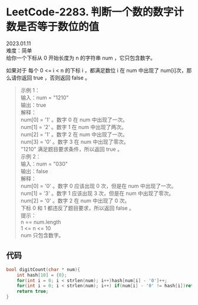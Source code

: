 # LeetCode-2283. 判断一个数的数字计数是否等于数位的值   
2023.01.11  
难度：简单  
给你一个下标从 0 开始长度为 n 的字符串 num ，它只包含数字。

如果对于 每个 0 <= i < n 的下标 i ，都满足数位 i 在 num 中出现了 num[i]次，那么请你返回 true ，否则返回 false 。

>示例 1：  
>输入：num = "1210"  
输出：true  
解释：  
num[0] = '1' 。数字 0 在 num 中出现了一次。  
num[1] = '2' 。数字 1 在 num 中出现了两次。  
num[2] = '1' 。数字 2 在 num 中出现了一次。  
num[3] = '0' 。数字 3 在 num 中出现了零次。  
"1210" 满足题目要求条件，所以返回 true 。  
示例 2：  
输入：num = "030"  
输出：false  
解释：  
num[0] = '0' 。数字 0 应该出现 0 次，但是在 num 中出现了一次。  
num[1] = '3' 。数字 1 应该出现 3 次，但是在 num 中出现了零次。  
num[2] = '0' 。数字 2 在 num 中出现了 0 次。  
下标 0 和 1 都违反了题目要求，所以返回 false 。  
提示：  
n == num.length  
1 <= n <= 10  
num 只包含数字。  

## 代码

```c
bool digitCount(char * num){
    int hash[10] = {0};
    for(int i = 0; i < strlen(num); i++)hash[num[i] - '0']++;
    for(int i = 0; i < strlen(num); i++) if(num[i] - '0' != hash[i])return false;
    return true;
}
```




